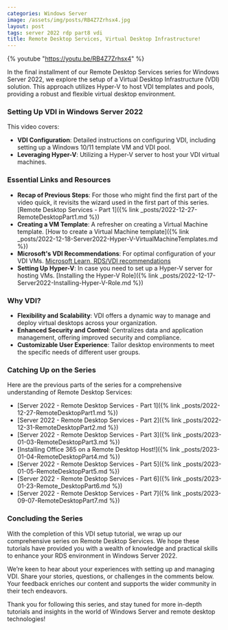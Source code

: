 ```yaml
---
categories: Windows Server
image: /assets/img/posts/RB4Z7Zrhsx4.jpg
layout: post
tags: server 2022 rdp part8 vdi
title: Remote Desktop Services, Virtual Desktop Infrastructure!
---
```


{% youtube "https://youtu.be/RB4Z7Zrhsx4" %}

In the final installment of our Remote Desktop Services series for Windows Server 2022, we explore the setup of a Virtual Desktop Infrastructure (VDI) solution. This approach utilizes Hyper-V to host VDI templates and pools, providing a robust and flexible virtual desktop environment.

### Setting Up VDI in Windows Server 2022

This video covers:

- **VDI Configuration**: Detailed instructions on configuring VDI, including setting up a Windows 10/11 template VM and VDI pool.
- **Leveraging Hyper-V**: Utilizing a Hyper-V server to host your VDI virtual machines.

### Essential Links and Resources

- **Recap of Previous Steps**: For those who might find the first part of the video quick, it revisits the wizard used in the first part of this series. [Remote Desktop Services - Part 1]({% link _posts/2022-12-27-RemoteDesktopPart1.md %})
- **Creating a VM Template**: A refresher on creating a Virtual Machine template. [How to create a Virtual Machine template]({% link _posts/2022-12-18-Server2022-Hyper-V-VirtualMachineTemplates.md %})
- **Microsoft's VDI Recommendations**: For optimal configuration of your VDI VMs. [Microsoft Learn, RDS/VDI recommendations](https://learn.microsoft.com/en-us/windows-server/remote/remote-desktop-services/rds-vdi-recommendations)
- **Setting Up Hyper-V**: In case you need to set up a Hyper-V server for hosting VMs. [Installing the Hyper-V Role]({% link _posts/2022-12-17-Server2022-Installing-Hyper-V-Role.md %})

### Why VDI?

- **Flexibility and Scalability**: VDI offers a dynamic way to manage and deploy virtual desktops across your organization.
- **Enhanced Security and Control**: Centralizes data and application management, offering improved security and compliance.
- **Customizable User Experience**: Tailor desktop environments to meet the specific needs of different user groups.

### Catching Up on the Series

Here are the previous parts of the series for a comprehensive understanding of Remote Desktop Services:

- [Server 2022 - Remote Desktop Services - Part 1]({% link _posts/2022-12-27-RemoteDesktopPart1.md %})
- [Server 2022 - Remote Desktop Services - Part 2]({% link _posts/2022-12-31-RemoteDesktopPart2.md %})
- [Server 2022 - Remote Desktop Services - Part 3]({% link _posts/2023-01-03-RemoteDesktopPart3.md %})
- [Installing Office 365 on a Remote Desktop Host!]({% link _posts/2023-01-04-RemoteDesktopPart4.md %})
- [Server 2022 - Remote Desktop Services - Part 5]({% link _posts/2023-01-05-RemoteDesktopPart5.md %})
- [Server 2022 - Remote Desktop Services - Part 6]({% link _posts/2023-01-23-Remote_DesktopPart6.md %})
- [Server 2022 - Remote Desktop Services - Part 7]({% link _posts/2023-09-07-RemoteDesktopPart7.md %})

### Concluding the Series

With the completion of this VDI setup tutorial, we wrap up our comprehensive series on Remote Desktop Services. We hope these tutorials have provided you with a wealth of knowledge and practical skills to enhance your RDS environment in Windows Server 2022.

We’re keen to hear about your experiences with setting up and managing VDI. Share your stories, questions, or challenges in the comments below. Your feedback enriches our content and supports the wider community in their tech endeavors.

Thank you for following this series, and stay tuned for more in-depth tutorials and insights in the world of Windows Server and remote desktop technologies!